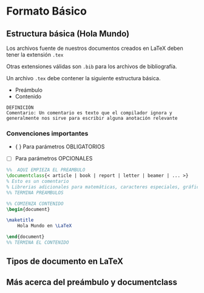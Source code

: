 # Formato Básico

## Estructura básica (Hola Mundo)

Los archivos fuente de nuestros documentos creados en LaTeX deben tener la extensión `.tex`

Otras extensiones válidas son `.bib` para los archivos de bibliografía.

Un archivo `.tex` debe contener la siguiente estructura básica.

* Preámbulo
* Contenido

```shell
DEFINICIÓN
Comentario: Un comentario es texto que el compilador ignora y generalmente nos sirve para escribir alguna anotación relevante
```

### Convenciones importantes

- { } Para parámetros OBLIGATORIOS
- [  ] Para parámetros OPCIONALES

```latex
%%  AQUI EMPIEZA EL PREAMBULO
\documentclass{< article | book | report | letter | beamer | ... >}
% Esto es un comentario
% Librerias adicionales para matemáticas, caracteres especiales, gráficos, tablas, etc.
%% TERMINA PREAMBULOS

%% COMIENZA CONTENIDO
\begin{document}

\maketitle
	Hola Mundo en \LaTeX

\end{document}
%% TERMINA EL CONTENIDO
```

## Tipos de documento en LaTeX



## Más acerca del preámbulo y documentclass


